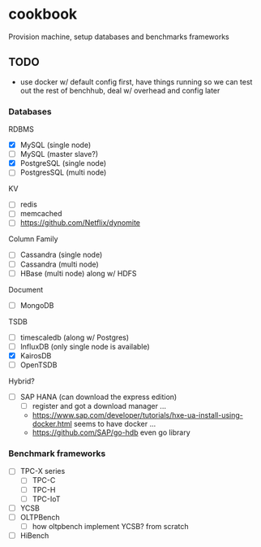 # cookbook

Provision machine, setup databases and benchmarks frameworks

## TODO

- use docker w/ default config first, have things running so we can test out the rest of benchhub, deal w/ overhead and config later

### Databases

RDBMS

- [x] MySQL (single node)
- [ ] MySQL (master slave?)
- [x] PostgreSQL (single node)
- [ ] PostgresSQL (multi node)

KV

- [ ] redis
- [ ] memcached
- [ ] https://github.com/Netflix/dynomite

Column Family

- [ ] Cassandra (single node)
- [ ] Cassandra (multi node)
- [ ] HBase (multi node) along w/ HDFS

Document

- [ ] MongoDB

TSDB

- [ ] timescaledb (along w/ Postgres)
- [ ] InfluxDB (only single node is available)
- [x] KairosDB
- [ ] OpenTSDB

Hybrid?

- [ ] SAP HANA (can download the express edition)
  - [ ] register and got a download manager ...
  - https://www.sap.com/developer/tutorials/hxe-ua-install-using-docker.html seems to have docker ...
  - https://github.com/SAP/go-hdb even go library

### Benchmark frameworks

- [ ] TPC-X series
  - [ ] TPC-C
  - [ ] TPC-H
  - [ ] TPC-IoT
- [ ] YCSB
- [ ] OLTPBench
  - [ ] how oltpbench implement YCSB? from scratch
- [ ] HiBench